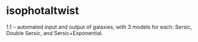 # isophotaltwist

1.1 – automated input and output of galaxies, with 3 models for each: Sersic, Double Sersic, and Sersic+Exponential.

